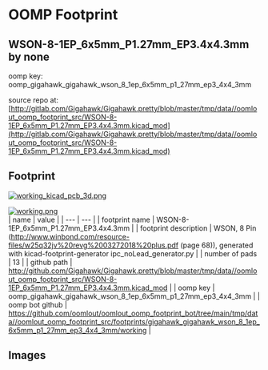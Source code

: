 # OOMP Footprint  
## WSON-8-1EP_6x5mm_P1.27mm_EP3.4x4.3mm  by none  
  
oomp key: oomp_gigahawk_gigahawk_wson_8_1ep_6x5mm_p1_27mm_ep3_4x4_3mm  
  
source repo at: [http://gitlab.com/Gigahawk/Gigahawk.pretty/blob/master/tmp/data//oomlout_oomp_footprint_src/WSON-8-1EP_6x5mm_P1.27mm_EP3.4x4.3mm.kicad_mod](http://gitlab.com/Gigahawk/Gigahawk.pretty/blob/master/tmp/data//oomlout_oomp_footprint_src/WSON-8-1EP_6x5mm_P1.27mm_EP3.4x4.3mm.kicad_mod)  
## Footprint  
  
[![working_kicad_pcb_3d.png](working_kicad_pcb_3d_600.png)](working_kicad_pcb_3d.png)  
  
[![working.png](working_600.png)](working.png)  
| name | value | 
| --- | --- | 
| footprint name | WSON-8-1EP_6x5mm_P1.27mm_EP3.4x4.3mm | 
| footprint description | WSON, 8 Pin (http://www.winbond.com/resource-files/w25q32jv%20revg%2003272018%20plus.pdf (page 68)), generated with kicad-footprint-generator ipc_noLead_generator.py | 
| number of pads | 13 | 
| github path | http://github.com/Gigahawk/Gigahawk.pretty/blob/master/tmp/data//oomlout_oomp_footprint_src/WSON-8-1EP_6x5mm_P1.27mm_EP3.4x4.3mm.kicad_mod | 
| oomp key | oomp_gigahawk_gigahawk_wson_8_1ep_6x5mm_p1_27mm_ep3_4x4_3mm | 
| oomp bot github | https://github.com/oomlout/oomlout_oomp_footprint_bot/tree/main/tmp/data//oomlout_oomp_footprint_src/footprints/gigahawk_gigahawk_wson_8_1ep_6x5mm_p1_27mm_ep3_4x4_3mm/working | 
## Images  
